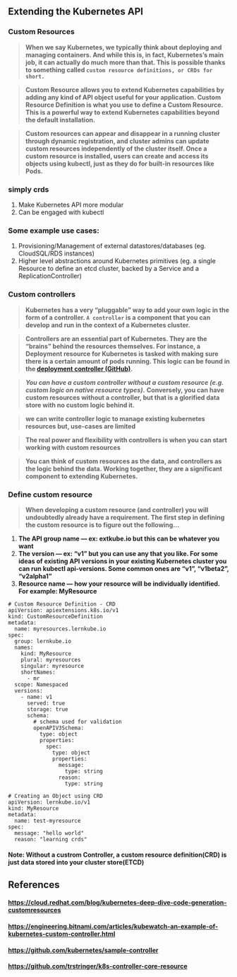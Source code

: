 ## Extending the Kubernetes API

### Custom Resources

> **When we say Kubernetes, we typically think about deploying and managing containers. And while this is, in fact, Kubernetes’s main job, it can actually do much more than that. This is possible thanks to something called `custom resource definitions, or CRDs for short.`**

> **Custom Resource allows you to extend Kubernetes capabilities by adding any kind of API object useful for your application. Custom Resource Definition is what you use to define a Custom Resource. This is a powerful way to extend Kubernetes capabilities beyond the default installation.**

> **Custom resources can appear and disappear in a running cluster through dynamic registration, and cluster admins can update custom resources independently of the cluster itself. Once a custom resource is installed, users can create and access its objects using kubectl, just as they do for built-in resources like Pods.**

### simply crds

1) Make Kubernetes API more modular
2) Can be engaged with kubectl

### Some example use cases:

1) Provisioning/Management of external datastores/databases (eg. CloudSQL/RDS instances)
2) Higher level abstractions around Kubernetes primitives (eg. a single Resource to define an etcd cluster, backed by a Service and a ReplicationController)


### Custom controllers

> **Kubernetes has a very “pluggable” way to add your own logic in the form of a controller. `A controller` is a component that you can develop and run in the context of a Kubernetes cluster.**

> **Controllers are an essential part of Kubernetes. They are the “brains” behind the resources themselves. For instance, a Deployment resource for Kubernetes is tasked with making sure there is a certain amount of pods running. This logic can be found in the [deployment controller (GitHub)](https://github.com/kubernetes/kubernetes/blob/master/pkg/controller/deployment/deployment_controller.go).**

> ***You can have a custom controller without a custom resource (e.g. custom logic on native resource types).*** **Conversely, you can have custom resources without a controller, but that is a glorified data store with no custom logic behind it.**

> **we can write controller logic to manage existing kubernetes resources but, use-cases are limited**

> **The real power and flexibility with controllers is when you can start working with custom resources**

> **You can think of custom resources as the data, and controllers as the logic behind the data. Working together, they are a significant component to extending Kubernetes.**

### Define custom resource

> **When developing a custom resource (and controller) you will undoubtedly already have a requirement. The first step in defining the custom resource is to figure out the following…**

1) **The API group name — ex: extkube.io but this can be whatever you want**
2) **The version — ex: “v1” but you can use any that you like. For some ideas of existing API versions in your existing Kubernetes cluster you can run kubectl api-versions. Some common ones are “v1”, “v1beta2”, “v2alpha1”**
3) **Resource name — how your resource will be individually identified. For example: MyResource**

```
# Custom Resource Definition - CRD 
apiVersion: apiextensions.k8s.io/v1
kind: CustomResourceDefinition
metadata:
  name: myresources.lernkube.io
spec:
  group: lernkube.io
  names:
    kind: MyResource
    plural: myresources
    singular: myresource
    shortNames:
      - mr
  scope: Namespaced
  versions:
    - name: v1
      served: true
      storage: true
      schema:
        # schema used for validation
        openAPIV3Schema:
          type: object
          properties:
            spec:
              type: object
              properties:
                message:
                  type: string
                reason:
                  type: string
```
```
# Creating an Object using CRD
apiVersion: lernkube.io/v1
kind: MyResource
metadata:
  name: test-myresource
spec:
  message: "hello world"
  reason: "learning crds"
```

#### Note: Without a custrom Controller, a custom resource definition(CRD) is just data stored into your cluster store(ETCD)

## References

#### https://cloud.redhat.com/blog/kubernetes-deep-dive-code-generation-customresources
#### https://engineering.bitnami.com/articles/kubewatch-an-example-of-kubernetes-custom-controller.html
#### https://github.com/kubernetes/sample-controller
#### https://github.com/trstringer/k8s-controller-core-resource